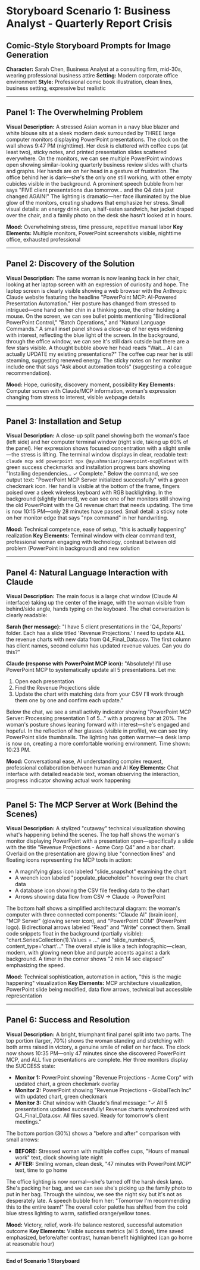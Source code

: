 # Storyboard Scenario 1: Business Analyst - Quarterly Report Crisis

## Comic-Style Storyboard Prompts for Image Generation
**Character:** Sarah Chen, Business Analyst at a consulting firm, mid-30s, wearing professional business attire
**Setting:** Modern corporate office environment
**Style:** Professional comic book illustration, clean lines, business setting, expressive but realistic

---

## Panel 1: The Overwhelming Problem
**Visual Description:**
A stressed Asian woman in a navy blue blazer and white blouse sits at a sleek modern desk surrounded by THREE large computer monitors displaying PowerPoint presentations. The clock on the wall shows 9:47 PM (nighttime). Her desk is cluttered with coffee cups (at least two), sticky notes, and printed presentation slides scattered everywhere. On the monitors, we can see multiple PowerPoint windows open showing similar-looking quarterly business review slides with charts and graphs. Her hands are on her head in a gesture of frustration. The office behind her is dark—she's the only one still working, with other empty cubicles visible in the background. A prominent speech bubble from her says "FIVE client presentations due tomorrow... and the Q4 data just changed AGAIN!" The lighting is dramatic—her face illuminated by the blue glow of the monitors, creating shadows that emphasize her stress. Small visual details: an energy drink can, a half-eaten sandwich, her jacket draped over the chair, and a family photo on the desk she hasn't looked at in hours.

**Mood:** Overwhelming stress, time pressure, repetitive manual labor
**Key Elements:** Multiple monitors, PowerPoint screenshots visible, nighttime office, exhausted professional

---

## Panel 2: Discovery of the Solution
**Visual Description:**
The same woman is now leaning back in her chair, looking at her laptop screen with an expression of curiosity and hope. The laptop screen is clearly visible showing a web browser with the Anthropic Claude website featuring the headline "PowerPoint MCP: AI-Powered Presentation Automation." Her posture has changed from stressed to intrigued—one hand on her chin in a thinking pose, the other holding a mouse. On the screen, we can see bullet points mentioning "Bidirectional PowerPoint Control," "Batch Operations," and "Natural Language Commands." A small inset panel shows a close-up of her eyes widening with interest, reflecting the blue light of the screen. In the background, through the office window, we can see it's still dark outside but there are a few stars visible. A thought bubble above her head reads "Wait... AI can actually UPDATE my existing presentations?" The coffee cup near her is still steaming, suggesting renewed energy. The sticky notes on her monitor include one that says "Ask about automation tools" (suggesting a colleague recommendation).

**Mood:** Hope, curiosity, discovery moment, possibility
**Key Elements:** Computer screen with Claude/MCP information, woman's expression changing from stress to interest, visible webpage details

---

## Panel 3: Installation and Setup
**Visual Description:**
A close-up split panel showing both the woman's face (left side) and her computer terminal window (right side, taking up 60% of the panel). Her expression shows focused concentration with a slight smile—the stress is lifting. The terminal window displays in clear, readable text: `claude mcp add powerpoint npx @ayushmaniar/powerpoint-mcp@latest` with green success checkmarks and installation progress bars showing "Installing dependencies... ✓ Complete." Below the command, we see output text: "PowerPoint MCP Server initialized successfully" with a green checkmark icon. Her hand is visible at the bottom of the frame, fingers poised over a sleek wireless keyboard with RGB backlighting. In the background (slightly blurred), we can see one of her monitors still showing the old PowerPoint with the Q4 revenue chart that needs updating. The time is now 10:15 PM—only 28 minutes have passed. Small detail: a sticky note on her monitor edge that says "npx command" in her handwriting.

**Mood:** Technical competence, ease of setup, "this is actually happening" realization
**Key Elements:** Terminal window with clear command text, professional woman engaging with technology, contrast between old problem (PowerPoint in background) and new solution

---

## Panel 4: Natural Language Interaction with Claude
**Visual Description:**
The main focus is a large chat window (Claude AI interface) taking up the center of the image, with the woman visible from behind/side angle, hands typing on the keyboard. The chat conversation is clearly readable:

**Sarah (her message):** "I have 5 client presentations in the 'Q4_Reports' folder. Each has a slide titled 'Revenue Projections.' I need to update ALL the revenue charts with new data from Q4_Final_Data.csv. The first column has client names, second column has updated revenue values. Can you do this?"

**Claude (response with PowerPoint MCP icon):** "Absolutely! I'll use PowerPoint MCP to systematically update all 5 presentations. Let me:
1. Open each presentation
2. Find the Revenue Projections slide
3. Update the chart with matching data from your CSV
I'll work through them one by one and confirm each update."

Below the chat, we see a small activity indicator showing "PowerPoint MCP Server: Processing presentation 1 of 5..." with a progress bar at 20%. The woman's posture shows leaning forward with interest—she's engaged and hopeful. In the reflection of her glasses (visible in profile), we can see tiny PowerPoint slide thumbnails. The lighting has gotten warmer—a desk lamp is now on, creating a more comfortable working environment. Time shown: 10:23 PM.

**Mood:** Conversational ease, AI understanding complex request, professional collaboration between human and AI
**Key Elements:** Chat interface with detailed readable text, woman observing the interaction, progress indicator showing actual work happening

---

## Panel 5: The MCP Server at Work (Behind the Scenes)
**Visual Description:**
A stylized "cutaway" technical visualization showing what's happening behind the scenes. The top half shows the woman's monitor displaying PowerPoint with a presentation open—specifically a slide with the title "Revenue Projections - Acme Corp Q4" and a bar chart. Overlaid on the presentation are glowing blue "connection lines" and floating icons representing the MCP tools in action:

- A magnifying glass icon labeled "slide_snapshot" examining the chart
- A wrench icon labeled "populate_placeholder" hovering over the chart data
- A database icon showing the CSV file feeding data to the chart
- Arrows showing data flow from CSV → Claude → PowerPoint

The bottom half shows a simplified architectural diagram: the woman's computer with three connected components: "Claude AI" (brain icon), "MCP Server" (glowing server icon), and "PowerPoint COM" (PowerPoint logo). Bidirectional arrows labeled "Read" and "Write" connect them. Small code snippets float in the background (partially visible): "chart.SeriesCollection(1).Values = ..." and "slide_number=5, content_type='chart'..." The overall style is like a tech infographic—clean, modern, with glowing neon blue and purple accents against a dark background. A timer in the corner shows "2 min 14 sec elapsed" emphasizing the speed.

**Mood:** Technical sophistication, automation in action, "this is the magic happening" visualization
**Key Elements:** MCP architecture visualization, PowerPoint slide being modified, data flow arrows, technical but accessible representation

---

## Panel 6: Success and Resolution
**Visual Description:**
A bright, triumphant final panel split into two parts. The top portion (larger, 70%) shows the woman standing and stretching with both arms raised in victory, a genuine smile of relief on her face. The clock now shows 10:35 PM—only 47 minutes since she discovered PowerPoint MCP, and ALL five presentations are complete. Her three monitors display the SUCCESS state:

- **Monitor 1:** PowerPoint showing "Revenue Projections - Acme Corp" with updated chart, a green checkmark overlay
- **Monitor 2:** PowerPoint showing "Revenue Projections - GlobalTech Inc" with updated chart, green checkmark
- **Monitor 3:** Chat window with Claude's final message: "✓ All 5 presentations updated successfully! Revenue charts synchronized with Q4_Final_Data.csv. All files saved. Ready for tomorrow's client meetings."

The bottom portion (30%) shows a "before and after" comparison with small arrows:
- **BEFORE:** Stressed woman with multiple coffee cups, "Hours of manual work" text, clock showing late night
- **AFTER:** Smiling woman, clean desk, "47 minutes with PowerPoint MCP" text, time to go home

The office lighting is now normal—she's turned off the harsh desk lamp. She's packing her bag, and we can see she's picking up the family photo to put in her bag. Through the window, we see the night sky but it's not as desperately late. A speech bubble from her: "Tomorrow I'm recommending this to the entire team!" The overall color palette has shifted from the cold blue stress lighting to warm, satisfied orange/yellow tones.

**Mood:** Victory, relief, work-life balance restored, successful automation outcome
**Key Elements:** Visible success metrics (all 5 done), time saved emphasized, before/after contrast, human benefit highlighted (can go home at reasonable hour)

---

**End of Scenario 1 Storyboard**
